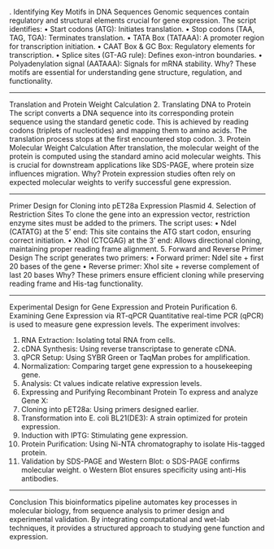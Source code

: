 . Identifying Key Motifs in DNA Sequences
Genomic sequences contain regulatory and structural elements crucial for gene expression. The script identifies:
•	Start codons (ATG): Initiates translation.
•	Stop codons (TAA, TAG, TGA): Terminates translation.
•	TATA Box (TATAAA): A promoter region for transcription initiation.
•	CAAT Box & GC Box: Regulatory elements for transcription.
•	Splice sites (GT-AG rule): Defines exon-intron boundaries.
•	Polyadenylation signal (AATAAA): Signals for mRNA stability.
Why? These motifs are essential for understanding gene structure, regulation, and functionality.
________________________________________
Translation and Protein Weight Calculation
2. Translating DNA to Protein
The script converts a DNA sequence into its corresponding protein sequence using the standard genetic code. This is achieved by reading codons (triplets of nucleotides) and mapping them to amino acids. The translation process stops at the first encountered stop codon.
3. Protein Molecular Weight Calculation
After translation, the molecular weight of the protein is computed using the standard amino acid molecular weights. This is crucial for downstream applications like SDS-PAGE, where protein size influences migration.
Why? Protein expression studies often rely on expected molecular weights to verify successful gene expression.
________________________________________
Primer Design for Cloning into pET28a Expression Plasmid
4. Selection of Restriction Sites
To clone the gene into an expression vector, restriction enzyme sites must be added to the primers. The script uses:
•	NdeI (CATATG) at the 5’ end: This site contains the ATG start codon, ensuring correct initiation.
•	XhoI (CTCGAG) at the 3’ end: Allows directional cloning, maintaining proper reading frame alignment.
5. Forward and Reverse Primer Design
The script generates two primers:
•	Forward primer: NdeI site + first 20 bases of the gene
•	Reverse primer: XhoI site + reverse complement of last 20 bases
Why? These primers ensure efficient cloning while preserving reading frame and His-tag functionality.
________________________________________
Experimental Design for Gene Expression and Protein Purification
6. Examining Gene Expression via RT-qPCR
Quantitative real-time PCR (qPCR) is used to measure gene expression levels. The experiment involves:
1.	RNA Extraction: Isolating total RNA from cells.
2.	cDNA Synthesis: Using reverse transcriptase to generate cDNA.
3.	qPCR Setup: Using SYBR Green or TaqMan probes for amplification.
4.	Normalization: Comparing target gene expression to a housekeeping gene.
5.	Analysis: Ct values indicate relative expression levels.
7. Expressing and Purifying Recombinant Protein
To express and analyze Gene X:
1.	Cloning into pET28a: Using primers designed earlier.
2.	Transformation into E. coli BL21(DE3): A strain optimized for protein expression.
3.	Induction with IPTG: Stimulating gene expression.
4.	Protein Purification: Using Ni-NTA chromatography to isolate His-tagged protein.
5.	Validation by SDS-PAGE and Western Blot:
o	SDS-PAGE confirms molecular weight.
o	Western Blot ensures specificity using anti-His antibodies.
________________________________________
Conclusion
This bioinformatics pipeline automates key processes in molecular biology, from sequence analysis to primer design and experimental validation. By integrating computational and wet-lab techniques, it provides a structured approach to studying gene function and expression.

